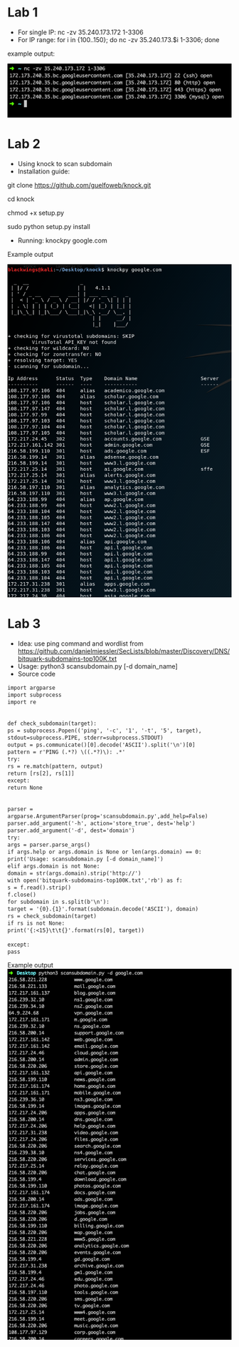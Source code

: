 # Lab 1
- For single IP: nc -zv 35.240.173.172 1-3306
- For IP range: for i in {100..150}; do nc -zv 35.240.173.$i 1-3306; done

example output:

![](https://raw.githubusercontent.com/tungptse04207/HOD401/master/images/lab1.png)



# Lab 2
- Using knock to scan subdomain
- Installation guide:

git clone https://github.com/guelfoweb/knock.git

cd knock

chmod +x setup.py

sudo python setup.py install

- Running: knockpy google.com

Example output

![](https://raw.githubusercontent.com/tungptse04207/HOD401/master/images/lab2.png)



# Lab 3
- Idea: use ping command and wordlist from https://github.com/danielmiessler/SecLists/blob/master/Discovery/DNS/bitquark-subdomains-top100K.txt
- Usage: python3 scansubdomain.py [-d domain_name]
- Source code
```
import argparse
import subprocess
import re


def check_subdomain(target):
ps = subprocess.Popen(('ping', '-c', '1', '-t', '5', target),
stdout=subprocess.PIPE, stderr=subprocess.STDOUT)
output = ps.communicate()[0].decode('ASCII').split('\n')[0]
pattern = r'PING (.*?) \((.*?)\): .*'
try:
rs = re.match(pattern, output)
return [rs[2], rs[1]]
except:
return None


parser = argparse.ArgumentParser(prog='scansubdomain.py',add_help=False)
parser.add_argument('-h', action='store_true', dest='help')
parser.add_argument('-d', dest='domain')
try:
args = parser.parse_args()
if args.help or args.domain is None or len(args.domain) == 0:
print('Usage: scansubdomain.py [-d domain_name]')
elif args.domain is not None:
domain = str(args.domain).strip('http://')
with open('bitquark-subdomains-top100K.txt','rb') as f:
s = f.read().strip()
f.close()
for subdomain in s.split(b'\n'):
target = '{0}.{1}'.format(subdomain.decode('ASCII'), domain)
rs = check_subdomain(target)
if rs is not None:
print('{:<15}\t\t{}'.format(rs[0], target))

except:
pass

```

Example output
![](https://raw.githubusercontent.com/tungptse04207/HOD401/master/images/lab3.png)

